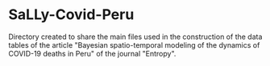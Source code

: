 # SaLLy-Covid-Peru
Directory created to share the main files used in the construction of the data tables of the article "Bayesian spatio-temporal modeling of the dynamics of COVID-19 deaths in Peru" of the journal "Entropy".
